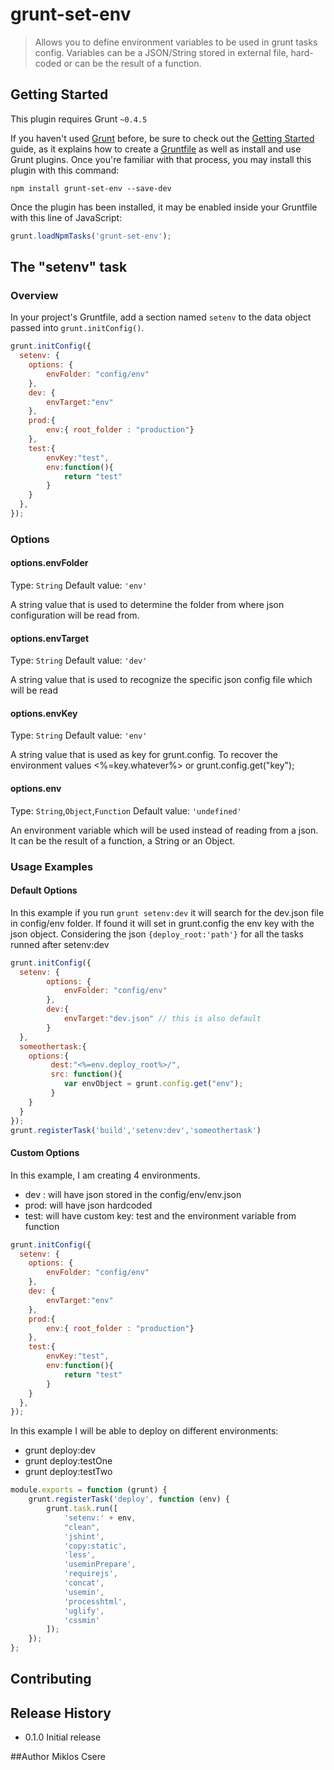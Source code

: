 # grunt-set-env

> Allows you to define environment variables to be used in grunt tasks config. Variables can be a JSON/String stored in external
file, hard-coded or can be the result of a function.

## Getting Started
This plugin requires Grunt `~0.4.5`

If you haven't used [Grunt](http://gruntjs.com/) before, be sure to check out the [Getting Started](http://gruntjs.com/getting-started) guide, as it explains how to create a [Gruntfile](http://gruntjs.com/sample-gruntfile) as well as install and use Grunt plugins. Once you're familiar with that process, you may install this plugin with this command:

```shell
npm install grunt-set-env --save-dev
```

Once the plugin has been installed, it may be enabled inside your Gruntfile with this line of JavaScript:

```js
grunt.loadNpmTasks('grunt-set-env');
```

## The "setenv" task

### Overview
In your project's Gruntfile, add a section named `setenv` to the data object passed into `grunt.initConfig()`.

```js
grunt.initConfig({
  setenv: {
    options: {
        envFolder: "config/env"
    },
    dev: {
        envTarget:"env"
    },
    prod:{
        env:{ root_folder : "production"}
    },
    test:{
        envKey:"test",
        env:function(){
            return "test"
        }
    }
  },
});
```

### Options

#### options.envFolder
Type: `String`
Default value: `'env'`

A string value that is used to determine the folder from where json configuration will be read from.

#### options.envTarget
Type: `String`
Default value: `'dev'`

A string value that is used to recognize the specific json config file which will be read

#### options.envKey
Type: `String`
Default value: `'env'`

A string value that is used as key for grunt.config. To recover the environment values <%=key.whatever%> or grunt.config.get("key");

#### options.env
Type: `String`,`Object`,`Function`
Default value: `'undefined'`

An environment variable which will be used instead of reading from a json. It can be the result of a function,
a String or an Object.

### Usage Examples

#### Default Options
In this example if you run `grunt setenv:dev` it will search for the dev.json file in config/env folder. If found
it will set in grunt.config the env key with the json object. Considering the json `{deploy_root:'path'}`
for all the tasks runned after setenv:dev

```js
grunt.initConfig({
  setenv: {
        options: {
            envFolder: "config/env"
        },
        dev:{
            envTarget:"dev.json" // this is also default
        }
  },
  someothertask:{
    options:{
         dest:"<%=env.deploy_root%>/",
         src: function(){
            var envObject = grunt.config.get("env");
         }
    }
  }
});
grunt.registerTask('build','setenv:dev','someothertask')
```

#### Custom Options
In this example, I am creating 4 environments.
- dev : will have json stored in the config/env/env.json
- prod: will have json hardcoded
- test: will have custom key: test and the environment variable from function

```js
grunt.initConfig({
  setenv: {
    options: {
        envFolder: "config/env"
    },
    dev: {
        envTarget:"env"
    },
    prod:{
        env:{ root_folder : "production"}
    },
    test:{
        envKey:"test",
        env:function(){
            return "test"
        }
    }
  },
});
```

In this example I will be able to deploy on different environments:
- grunt deploy:dev
- grunt deploy:testOne
- grunt deploy:testTwo

```js
module.exports = function (grunt) {
    grunt.registerTask('deploy', function (env) {
        grunt.task.run([
            'setenv:' + env,
            "clean",
            'jshint',
            'copy:static',
            'less',
            'useminPrepare',
            'requirejs',
            'concat',
            'usemin',
            'processhtml',
            'uglify',
            'cssmin'
        ]);
    });
};
```


## Contributing


## Release History
- 0.1.0 Initial release

##Author
Miklos Csere